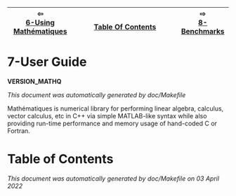 
| ⇦ <br />[6-Using Mathématiques](using-mathematiques.md)  | <br />[Table Of Contents](toc.md)<br /> <img width=1000/> | ⇨ <br />[8-Benchmarks](benchmarks.md)   |
| ----------- | ----------- | ----------- |



# 7-User Guide

__VERSION_MATHQ__

_This document was automatically generated by doc/Makefile_

Mathématiques is numerical library for performing linear algebra, calculus, vector calculus, etc in C++ via simple MATLAB-like syntax while also providing run-time performance and memory usage of hand-coded C or Fortran.

# Table of Contents



_This document was automatically generated by doc/Makefile on 03 April 2022_

